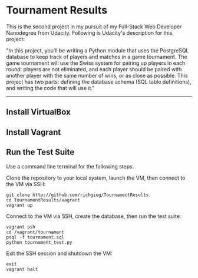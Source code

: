 # Tournament Results

This is the second project in my pursuit of my Full-Stack Web Developer
Nanodegree from Udacity. Following is Udacity's description for this project:

"In this project, you’ll be writing a Python module that uses the PostgreSQL
database to keep track of players and matches in a game tournament. The game
tournament will use the Swiss system for pairing up players in each round:
players are not eliminated, and each player should be paired with another player
with the same number of wins, or as close as possible. This project has two
parts: defining the database schema (SQL table definitions), and writing the
code that will use it."

----
## Install VirtualBox


## Install Vagrant


## Run the Test Suite
Use a command line terminal for the following steps.

Clone the repository to your local system, launch the VM, then connect to the VM
via SSH:
```
git clone http://github.com/richgieg/TournamentResults
cd TournamentResults/vagrant
vagrant up
```

Connect to the VM via SSH, create the database, then run the test suite:
```
vagrant ssh
cd /vagrant/tournament
psql -f tournament.sql
python tournament_test.py
```

Exit the SSH session and shutdown the VM:
```
exit
vagrant halt
```
